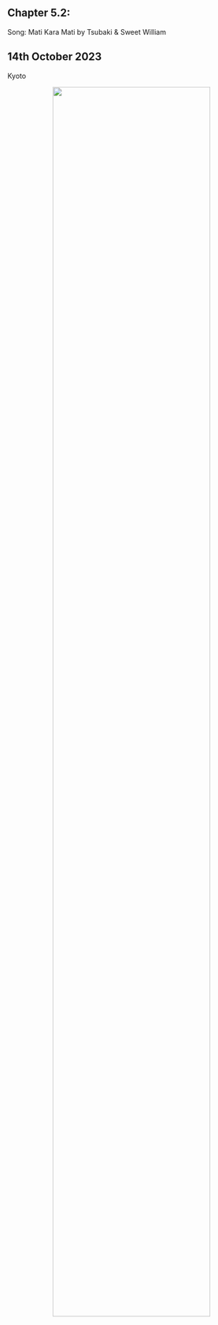 ## Chapter 5.2: 
Song: Mati Kara Mati by Tsubaki & Sweet William

## 14th October 2023
Kyoto

<div style="text-align: center;"><p align="center"><img src="/images/countries/japan/kyoto_yakiniku.jpg" style="width: 80%; max-width: 400px;; margin: 0 auto; display: block;" /></p></div>